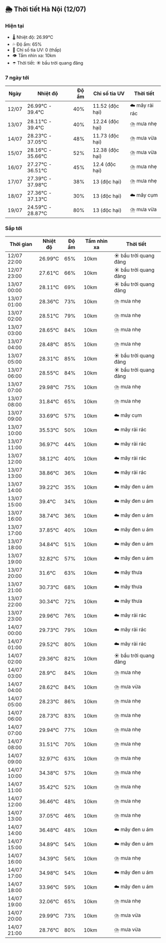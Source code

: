 ## 🌦️ Thời tiết Hà Nội (12/07)

### Hiện tại

- 🌡️ Nhiệt độ: 26.99℃
- 💦 Độ ẩm: 65%
- 🌟 Chỉ số tia UV: 0 (thấp)
- 👁️ Tầm nhìn xa: 10km
- ☂️ Thời tiết: ☀️ bầu trời quang đãng

### 7 ngày tới

| Ngày | Nhiệt độ | Độ ẩm | Chỉ số tia UV | Thời tiết |
| --- | --- | --- | --- | --- |
| 12/07 | 26.99℃ - 39.4℃ | 40% | 11.52 (độc hại) | ☁️ mây rải rác |
| 13/07 | 28.11℃ - 39.4℃ | 40% | 12.24 (độc hại) | ⛈️ mưa nhẹ |
| 14/07 | 28.23℃ - 37.05℃ | 48% | 11.73 (độc hại) | ⛈️ mưa vừa |
| 15/07 | 28.16℃ - 35.66℃ | 52% | 12.38 (độc hại) | ⛈️ mưa vừa |
| 16/07 | 27.27℃ - 36.51℃ | 45% | 12.4 (độc hại) | ⛈️ mưa nhẹ |
| 17/07 | 27.39℃ - 37.98℃ | 38% | 13 (độc hại) | ⛈️ mưa nhẹ |
| 18/07 | 27.36℃ - 37.13℃ | 30% | 13 (độc hại) | ☁️ mây cụm |
| 19/07 | 24.59℃ - 28.87℃ | 80% | 13 (độc hại) | ⛈️ mưa vừa |

### Sắp tới

| Thời gian | Nhiệt độ | Độ ẩm | Tầm nhìn xa | Thời tiết |
| --- | --- | --- | --- | --- |
| 12/07 22:00 | 26.99℃ | 65% | 10km | ☀️ bầu trời quang đãng |
| 12/07 23:00 | 27.61℃ | 66% | 10km | ☀️ bầu trời quang đãng |
| 13/07 00:00 | 28.11℃ | 69% | 10km | ☀️ bầu trời quang đãng |
| 13/07 01:00 | 28.36℃ | 73% | 10km | ⛈️ mưa nhẹ |
| 13/07 02:00 | 28.51℃ | 79% | 10km | ⛈️ mưa nhẹ |
| 13/07 03:00 | 28.65℃ | 84% | 10km | ⛈️ mưa nhẹ |
| 13/07 04:00 | 28.48℃ | 85% | 10km | ⛈️ mưa nhẹ |
| 13/07 05:00 | 28.31℃ | 85% | 10km | ☀️ bầu trời quang đãng |
| 13/07 06:00 | 28.55℃ | 84% | 10km | ☀️ bầu trời quang đãng |
| 13/07 07:00 | 29.98℃ | 75% | 10km | ⛈️ mưa nhẹ |
| 13/07 08:00 | 31.84℃ | 65% | 10km | ⛈️ mưa nhẹ |
| 13/07 09:00 | 33.69℃ | 57% | 10km | ☁️ mây cụm |
| 13/07 10:00 | 35.53℃ | 50% | 10km | ☁️ mây rải rác |
| 13/07 11:00 | 36.97℃ | 44% | 10km | ☁️ mây rải rác |
| 13/07 12:00 | 38.12℃ | 40% | 10km | ☁️ mây rải rác |
| 13/07 13:00 | 38.86℃ | 36% | 10km | ☁️ mây rải rác |
| 13/07 14:00 | 39.22℃ | 35% | 10km | ☁️ mây đen u ám |
| 13/07 15:00 | 39.4℃ | 34% | 10km | ☁️ mây đen u ám |
| 13/07 16:00 | 38.74℃ | 36% | 10km | ☁️ mây đen u ám |
| 13/07 17:00 | 37.85℃ | 40% | 10km | ☁️ mây đen u ám |
| 13/07 18:00 | 34.84℃ | 51% | 10km | ☁️ mây đen u ám |
| 13/07 19:00 | 32.82℃ | 57% | 10km | ☁️ mây đen u ám |
| 13/07 20:00 | 31.6℃ | 63% | 10km | ☁️ mây thưa |
| 13/07 21:00 | 30.73℃ | 68% | 10km | ☁️ mây thưa |
| 13/07 22:00 | 30.34℃ | 72% | 10km | ☁️ mây thưa |
| 13/07 23:00 | 29.96℃ | 76% | 10km | ☁️ mây rải rác |
| 14/07 00:00 | 29.73℃ | 79% | 10km | ☁️ mây rải rác |
| 14/07 01:00 | 29.52℃ | 80% | 10km | ☁️ mây rải rác |
| 14/07 02:00 | 29.36℃ | 82% | 10km | ☀️ bầu trời quang đãng |
| 14/07 03:00 | 28.9℃ | 84% | 10km | ⛈️ mưa nhẹ |
| 14/07 04:00 | 28.62℃ | 84% | 10km | ⛈️ mưa vừa |
| 14/07 05:00 | 28.23℃ | 86% | 10km | ⛈️ mưa nhẹ |
| 14/07 06:00 | 28.73℃ | 83% | 10km | ⛈️ mưa nhẹ |
| 14/07 07:00 | 29.94℃ | 77% | 10km | ⛈️ mưa nhẹ |
| 14/07 08:00 | 31.51℃ | 70% | 10km | ⛈️ mưa nhẹ |
| 14/07 09:00 | 32.97℃ | 63% | 10km | ⛈️ mưa nhẹ |
| 14/07 10:00 | 34.38℃ | 57% | 10km | ⛈️ mưa nhẹ |
| 14/07 11:00 | 35.42℃ | 52% | 10km | ⛈️ mưa nhẹ |
| 14/07 12:00 | 36.46℃ | 48% | 10km | ⛈️ mưa nhẹ |
| 14/07 13:00 | 37.05℃ | 46% | 10km | ⛈️ mưa nhẹ |
| 14/07 14:00 | 36.48℃ | 48% | 10km | ☁️ mây đen u ám |
| 14/07 15:00 | 34.89℃ | 54% | 10km | ☁️ mây đen u ám |
| 14/07 16:00 | 34.39℃ | 56% | 10km | ⛈️ mưa nhẹ |
| 14/07 17:00 | 34.98℃ | 54% | 10km | ☁️ mây đen u ám |
| 14/07 18:00 | 33.96℃ | 59% | 10km | ☁️ mây đen u ám |
| 14/07 19:00 | 32.06℃ | 65% | 10km | ⛈️ mưa nhẹ |
| 14/07 20:00 | 29.99℃ | 73% | 10km | ⛈️ mưa vừa |
| 14/07 21:00 | 28.76℃ | 80% | 10km | ⛈️ mưa vừa |
